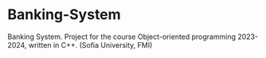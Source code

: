 # Banking-System
Banking System. Project for the course Object-oriented programming 2023-2024, written in C++. (Sofia University, FMI) 
